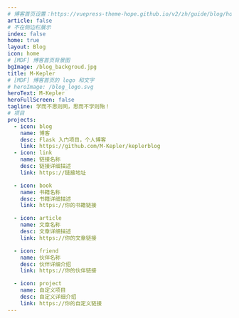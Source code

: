 ```yaml
---
# 博客首页设置：https://vuepress-theme-hope.github.io/v2/zh/guide/blog/home.html
article: false
# 不在侧边栏展示
index: false
home: true
layout: Blog
icon: home
# [MDF] 博客首页背景图
bgImage: /blog_backgroud.jpg
title: M-Kepler
# [MDF] 博客首页的 logo 和文字
# heroImage: /blog_logo.svg
heroText: M-Kepler
heroFullScreen: false
tagline: 学而不思则罔，思而不学则殆！
# 项目
projects:
  - icon: blog
    name: 博客
    desc: Flask 入门项目，个人博客
    link: https://github.com/M-Kepler/keplerblog
  - icon: link
    name: 链接名称
    desc: 链接详细描述
    link: https://链接地址

  - icon: book
    name: 书籍名称
    desc: 书籍详细描述
    link: https://你的书籍链接

  - icon: article
    name: 文章名称
    desc: 文章详细描述
    link: https://你的文章链接

  - icon: friend
    name: 伙伴名称
    desc: 伙伴详细介绍
    link: https://你的伙伴链接

  - icon: project
    name: 自定义项目
    desc: 自定义详细介绍
    link: https://你的自定义链接
---
```

